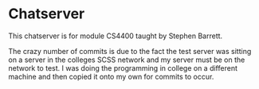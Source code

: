 # Chatserver

This chatserver is for module CS4400 taught by Stephen Barrett. 

The crazy number of commits is due to the fact the test server was sitting on a server in the colleges SCSS network and my server must be on the network to test. I was doing the programming in college on a different machine and then copied it onto my own for commits to occur. 
